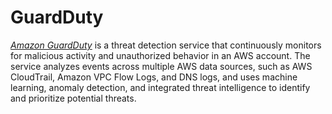 # GuardDuty

_[Amazon GuardDuty](https://aws.amazon.com/guardduty/)_ is a threat detection service that continuously monitors for malicious
activity and unauthorized behavior in an AWS account. The service analyzes events across multiple AWS data sources, such as
AWS CloudTrail, Amazon VPC Flow Logs, and DNS logs, and uses machine learning, anomaly detection, and integrated threat
intelligence to identify and prioritize potential threats.




